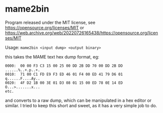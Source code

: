 # mame2bin

Program released under the MIT license, see https://opensource.org/licenses/MIT
or https://web.archive.org/web/20220726165438/https://opensource.org/licenses/MIT

Usage: `mame2bin <input dump> <output binary>`

this takes the MAME text hex dump format, eg:

```
0000:  00 00 F3 C3 15 00 25 00 DD 2B DD 70 00 DD 2B DD  ......%..+.p..+.
0010:  71 00 C1 FD E9 F3 ED 46 01 F4 00 ED 41 79 D6 01  q......F....Ay..
0020:  4F D2 1B 00 3E 01 D3 08 01 15 00 ED 78 0E 14 ED  O...>.......x...
etc.
```

and converts to a raw dump, which can be manipulated in a hex editor or similar.
I tried to keep this short and sweet, as it has a very simple job to do.

